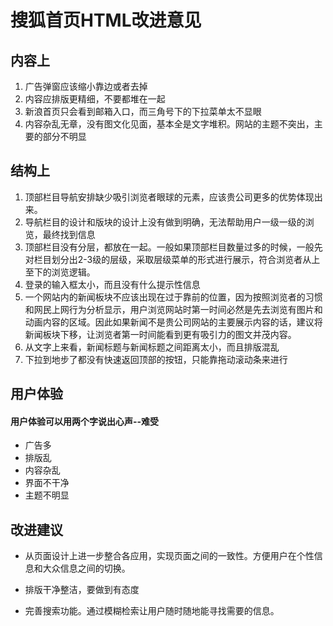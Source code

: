 # 搜狐首页HTML改进意见

## 内容上
 1. 广告弹窗应该缩小靠边或者去掉
 2. 内容应排版更精细，不要都堆在一起
 3. 新浪首页只会看到邮箱入口，而三角号下的下拉菜单太不显眼
 4. 内容杂乱无章，没有图文化见面，基本全是文字堆积。网站的主题不突出，主要的部分不明显 
 

## 结构上
 1. 顶部栏目导航安排缺少吸引浏览者眼球的元素，应该贵公司更多的优势体现出来。
 2. 导航栏目的设计和版块的设计上没有做到明确，无法帮助用户一级一级的浏览，最终找到信息
 3. 顶部栏目没有分层，都放在一起。一般如果顶部栏目数量过多的时候，一般先对栏目划分出2-3级的层级，采取层级菜单的形式进行展示，符合浏览者从上至下的浏览逻辑。
 4. 登录的输入框太小，而且没有什么提示性信息
 5. 一个网站内的新闻板块不应该出现在过于靠前的位置，因为按照浏览者的习惯和网民上网行为分析显示，用户浏览网站时第一时间必然是先去浏览有图片和动画内容的区域。因此如果新闻不是贵公司网站的主要展示内容的话，建议将新闻板块下移，让浏览者第一时间能看到更有吸引力的图文并茂内容。
 6. 从文字上来看，新闻标题与新闻标题之间距离太小，而且排版混乱
 7. 下拉到地步了都没有快速返回顶部的按钮，只能靠拖动滚动条来进行


## 用户体验
#### 用户体验可以用两个字说出心声--难受
- 广告多
- 排版乱
- 内容杂乱
- 界面不干净
- 主题不明显 

## 改进建议
- 从页面设计上进一步整合各应用，实现页面之间的一致性。方便用户在个性信息和大众信息之间的切换。
    
- 排版干净整洁，要做到有态度

- 完善搜索功能。通过模糊检索让用户随时随地能寻找需要的信息。